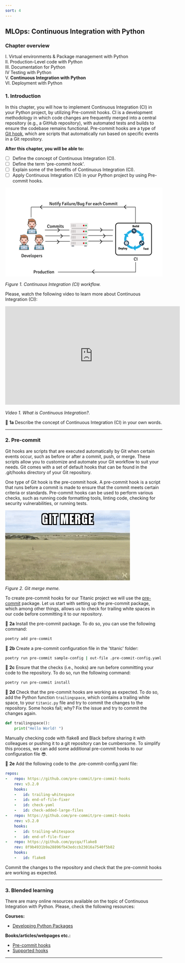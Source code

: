 ```yaml
---
sort: 4
---
```


## MLOps: Continuous Integration with Python 

### Chapter overview

I. Virtual environments & Package management with Python <br>
II. Production-Level code with Python <br>
III. Documentation for Python <br>
IV Testing with Python <br>
V. __Continuous Integration with Python__ <br> 
VI. Deployment with Python <br>

### 1. Introduction

In this chapter, you will how to implement Continuous Integration (CI) in your Python project, by utilizing Pre-commit hooks. CI is a development methodology in which code changes are frequently merged into a central repository (e.g., a GitHub repository), with automated tests and builds to ensure the codebase remains functional. Pre-commit hooks are a type of [Git hook](https://www.atlassian.com/git/tutorials/git-hooks), which are scripts that automatically run based on specific events in a Git repository.

__After this chapter, you will be able to:__

- [ ] Define the concept of Continuous Integration (CI).
- [ ] Define the term 'pre-commit hook'. 
- [ ] Explain some of the benefits of Continuous Integration (CI).
- [ ] Apply Continuous Integration (CI) in your Python project by using Pre-commit hooks.
<img src="./images/ContinuousIntegration.png" alt="Continuous Integration with Python" width="600"/>

*Figure 1. Continuous Integration (CI) workflow.*

Please, watch the following video to learn more about Continuous Integration (CI):

<iframe width="560" height="315" src="https://www.youtube-nocookie.com/embed/1er2cjUq1UI" title="YouTube video player" frameborder="0" allow="accelerometer; autoplay; clipboard-write; encrypted-media; gyroscope; picture-in-picture; web-share" allowfullscreen></iframe>

*Video 1. What is Continuous Integration?.*

:pencil: __1a__ Describe the concept of Continuous Integration (CI) in your own words.

***

### 2. Pre-commit

Git hooks are scripts that are executed automatically by Git when certain events occur, such as before or after a commit, push, or merge. These scripts allow you to customize and automate your Git workflow to suit your needs. Git comes with a set of default hooks that can be found in the .git/hooks directory of your Git repository.

One type of Git hook is the pre-commit hook. A pre-commit hook is a script that runs before a commit is made to ensure that the commit meets certain criteria or standards. Pre-commit hooks can be used to perform various checks, such as running code formatting tools, linting code, checking for security vulnerabilities, or running tests.

![Git merge meme](./images/MergeMeme.gif)

*Figure 2. Git merge meme.*

To create pre-commit hooks for our Titanic project we will use the [pre-commit](https://pre-commit.com/) package. Let us start with setting up the pre-commit package, which among other things, allows us to check for trailing white spaces in our code before committing it to our repository.

:pencil: __2a__ Install the pre-commit package. To do so, you can use the following command:

```bash
poetry add pre-commit
```

:pencil: __2b__ Create a pre-commit configuration file in the 'titanic' folder: 

```bash
poetry run pre-commit sample-config | out-file .pre-commit-config.yaml -encoding utf8
```

:pencil: __2c__ Ensure that the checks (i.e., hooks) are run before committing your code to the repository. To do so, run the following command:

```bash
poetry run pre-commit install
```

:pencil: __2d__ Check that the pre-commit hooks are working as expected. To do so, add the Python function ```trailingspace```, which contains a trailing white space, to your ```titanic.py``` file and try to commit the changes to the repository. Some hooks fail; why? Fix the issue and try to commit the changes again. 

```python
def trailingspace():
    print("Hello World! ")
```

Manually checking code with flake8 and Black before sharing it with colleagues or pushing it to a git repository can be cumbersome. To simplify this process, we can add some additional pre-commit hooks to our configuration file :sunglasses:. 

:pencil: __2e__ Add the following code to the .pre-commit-config.yaml file:

```yaml
repos:
-   repo: https://github.com/pre-commit/pre-commit-hooks
    rev: v3.2.0
    hooks:
    -   id: trailing-whitespace
    -   id: end-of-file-fixer
    -   id: check-yaml
    -   id: check-added-large-files
-   repo: https://github.com/pre-commit/pre-commit-hooks
    rev: v3.2.0
    hooks:
    -   id: trailing-whitespace
    -   id: end-of-file-fixer
-   repo: https://github.com/pycqa/flake8
    rev: 8f9b4931b9a28896fb43edccb23016a7540f5b82
    hooks:
    -   id: flake8
```

Commit the changes to the repository and check that the pre-commit hooks are working as expected.

***

### 3. Blended learning

There are many online resources available on the topic of Continuous Integration with Python. Please, check the following resources:

__Courses:__

- [Developing Python Packages](https://app.datacamp.com/learn/courses/developing-python-packages)

__Books/articles/webpages etc.:__

- [Pre-commit hooks](https://python-poetry.org/docs/master/pre-commit-hooks/)
- [Supported hooks](https://pre-commit.com/hooks.html)

***
